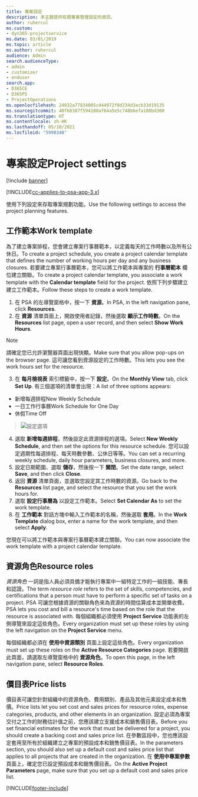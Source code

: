 ```yaml
---
title: 專案設定
description: 本主題提供有關專案管理設定的資訊。
author: ruhercul
ms.custom:
- dyn365-projectservice
ms.date: 03/01/2019
ms.topic: article
ms.author: ruhercul
audience: Admin
search.audienceType:
- admin
- customizer
- enduser
search.app:
- D365CE
- D365PS
- ProjectOperations
ms.openlocfilehash: 24032a77834005c444972f8d234d3acb33d19135
ms.sourcegitcommit: 40f68387f594180af64a5e5c748b6efa188bd300
ms.translationtype: HT
ms.contentlocale: zh-HK
ms.lasthandoff: 05/10/2021
ms.locfileid: "5998348"
---
```

# <a name="project-settings"></a><span data-ttu-id="f34dd-103">專案設定</span><span class="sxs-lookup"><span data-stu-id="f34dd-103">Project settings</span></span>

[!include [banner](../includes/psa-now-project-operations.md)]

[!INCLUDE[cc-applies-to-psa-app-3.x](../includes/cc-applies-to-psa-app-3x.md)]

<span data-ttu-id="f34dd-104">使用下列設定來存取專案規劃功能。</span><span class="sxs-lookup"><span data-stu-id="f34dd-104">Use the following settings to access the project planning features.</span></span>

## <a name="work-template"></a><span data-ttu-id="f34dd-105">工作範本</span><span class="sxs-lookup"><span data-stu-id="f34dd-105">Work template</span></span>

<span data-ttu-id="f34dd-106">為了建立專案排程，您會建立專案行事曆範本，以定義每天的工作時數以及所有公休日。</span><span class="sxs-lookup"><span data-stu-id="f34dd-106">To create a project schedule, you create a project calendar template that defines the number of working hours per day and any business closures.</span></span> <span data-ttu-id="f34dd-107">若要建立專案行事曆範本，您可以將工作範本與專案的 **行事曆範本** 欄位建立關聯。</span><span class="sxs-lookup"><span data-stu-id="f34dd-107">To create a project calendar template, you associate a work template with the **Calendar template** field for the project.</span></span> <span data-ttu-id="f34dd-108">依照下列步驟建立建立工作範本。</span><span class="sxs-lookup"><span data-stu-id="f34dd-108">Follow these steps to create a work template.</span></span>

1. <span data-ttu-id="f34dd-109">在 PSA 的左導覽窗格中，按一下 **資源**。</span><span class="sxs-lookup"><span data-stu-id="f34dd-109">In PSA, in the left navigation pane, click **Resources**.</span></span> 
2. <span data-ttu-id="f34dd-110">在 **資源** 清單頁面上，開啟使用者記錄，然後選取 **顯示工作時數**。</span><span class="sxs-lookup"><span data-stu-id="f34dd-110">On the **Resources** list page, open a user record, and then select **Show Work Hours**.</span></span>

  > [!NOTE]
  > <span data-ttu-id="f34dd-111">請確定您已允許瀏覽器頁面出現快顯。</span><span class="sxs-lookup"><span data-stu-id="f34dd-111">Make sure that you allow pop-ups on the browser page.</span></span> <span data-ttu-id="f34dd-112">這可讓您看到資源設定的工作時數。</span><span class="sxs-lookup"><span data-stu-id="f34dd-112">This lets you see the work hours set for the resource.</span></span>
  
3. <span data-ttu-id="f34dd-113">在 **每月檢視表** 索引標籤中，按一下 **設定**。</span><span class="sxs-lookup"><span data-stu-id="f34dd-113">On the **Monthly View** tab, click **Set Up**.</span></span> <span data-ttu-id="f34dd-114">有三個選項的清單會出現：</span><span class="sxs-lookup"><span data-stu-id="f34dd-114">A list of three options appears:</span></span> 

  - <span data-ttu-id="f34dd-115">新增每週排程</span><span class="sxs-lookup"><span data-stu-id="f34dd-115">New Weekly Schedule</span></span>
  - <span data-ttu-id="f34dd-116">一日工作行事曆</span><span class="sxs-lookup"><span data-stu-id="f34dd-116">Work Schedule for One Day</span></span>
  - <span data-ttu-id="f34dd-117">休假</span><span class="sxs-lookup"><span data-stu-id="f34dd-117">Time Off</span></span>

> ![設定選項](media/project-13.png)

4. <span data-ttu-id="f34dd-119">選取 **新增每週排程**，然後設定此資源排程的選項。</span><span class="sxs-lookup"><span data-stu-id="f34dd-119">Select **New Weekly Schedule**, and then set the options for this resource schedule.</span></span> <span data-ttu-id="f34dd-120">您可以設定週期性每週排程、每天時數參數、公休日等等。</span><span class="sxs-lookup"><span data-stu-id="f34dd-120">You can set a recurring weekly schedule, daily hour parameters, business closures, and more.</span></span>
5. <span data-ttu-id="f34dd-121">設定日期範圍、選取 **儲存**，然後按一下 **關閉**。</span><span class="sxs-lookup"><span data-stu-id="f34dd-121">Set the date range, select **Save**, and then click **Close**.</span></span> 
6. <span data-ttu-id="f34dd-122">返回 **資源** 清單頁面，並選取您設定其工作時數的資源。</span><span class="sxs-lookup"><span data-stu-id="f34dd-122">Go back to the **Resources** list page, and select the resource that you set the work hours for.</span></span> 
7. <span data-ttu-id="f34dd-123">選取 **設定行事曆為** 以設定工作範本。</span><span class="sxs-lookup"><span data-stu-id="f34dd-123">Select **Set Calendar As** to set the work template.</span></span> 
8. <span data-ttu-id="f34dd-124">在 **工作範本** 對話方塊中輸入工作範本的名稱，然後選取 **套用**。</span><span class="sxs-lookup"><span data-stu-id="f34dd-124">In the **Work Template** dialog box, enter a name for the work template, and then select **Apply**.</span></span> 

<span data-ttu-id="f34dd-125">您現在可以將工作範本與專案行事曆範本建立關聯。</span><span class="sxs-lookup"><span data-stu-id="f34dd-125">You can now associate the work template with a project calendar template.</span></span>

## <a name="resource-roles"></a><span data-ttu-id="f34dd-126">資源角色</span><span class="sxs-lookup"><span data-stu-id="f34dd-126">Resource roles</span></span>

<span data-ttu-id="f34dd-127">*資源角色* 一詞是指人員必須具備才能執行專案中一組特定工作的一組技能、專長和認證。</span><span class="sxs-lookup"><span data-stu-id="f34dd-127">The term *resource role* refers to the set of skills, competencies, and certifications that a person must have to perform a specific set of tasks on a project.</span></span> <span data-ttu-id="f34dd-128">PSA 可讓您根據資源的關聯角色來為資源的時間估算成本並開單收費。</span><span class="sxs-lookup"><span data-stu-id="f34dd-128">PSA lets you cost and bill a resource's time based on the role that the resource is associated with.</span></span> <span data-ttu-id="f34dd-129">每個組織都必須使用 **Project Service** 功能表的左側導覽來設定這些角色。</span><span class="sxs-lookup"><span data-stu-id="f34dd-129">Every organization must set up these roles by using the left navigation on the **Project Service** menu.</span></span>

<span data-ttu-id="f34dd-130">每個組織都必須在 **使用中資源類別** 頁面上設定這些角色。</span><span class="sxs-lookup"><span data-stu-id="f34dd-130">Every organization must set up these roles on the **Active Resource Categories** page.</span></span> <span data-ttu-id="f34dd-131">若要開啟此頁面，請選取左導覽窗格中的 **資源角色**。</span><span class="sxs-lookup"><span data-stu-id="f34dd-131">To open this page, in the left navigation pane, select **Resource Roles**.</span></span>

## <a name="price-lists"></a><span data-ttu-id="f34dd-132">價目表</span><span class="sxs-lookup"><span data-stu-id="f34dd-132">Price lists</span></span>

<span data-ttu-id="f34dd-133">價目表可讓您針對組織中的資源角色、費用類別、產品及其他元素設定成本和售價。</span><span class="sxs-lookup"><span data-stu-id="f34dd-133">Price lists let you set cost and sales prices for resource roles, expense categories, products, and other elements in an organization.</span></span> <span data-ttu-id="f34dd-134">設定必須為專案交付之工作的財務估計值之前，您應該建立支援成本和銷售價目表。</span><span class="sxs-lookup"><span data-stu-id="f34dd-134">Before you set financial estimates for the work that must be delivered for a project, you should create a backing cost and sales price list.</span></span> <span data-ttu-id="f34dd-135">在參數區段中，您也應該設定套用至所有於組織建立之專案的預設成本和銷售價目表。</span><span class="sxs-lookup"><span data-stu-id="f34dd-135">In the parameters section, you should also set up a default cost and sales price list that applies to all projects that are created in the organization.</span></span> <span data-ttu-id="f34dd-136">在 **使用中專案參數** 頁面上，確定您已設定預設成本和銷售價目表。</span><span class="sxs-lookup"><span data-stu-id="f34dd-136">On the **Active Project Parameters** page, make sure that you set up a default cost and sales price list.</span></span>


[!INCLUDE[footer-include](../includes/footer-banner.md)]
